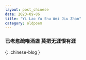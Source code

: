 ```yaml
---
layout: post_chinese
date: 2023-09-06
title: "Yi Lao Yu Shu Wei Jiu Zhan"
category: oldpoem
---
```


### 已老愈疏唯酒盏 莫把无涯恨有涯
{: .chinese-blog }